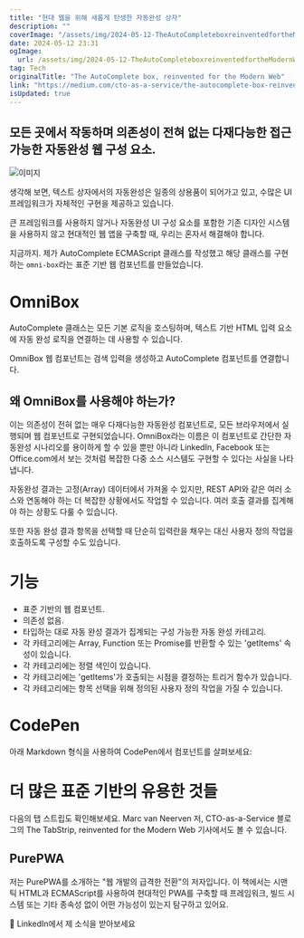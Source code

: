 ```yaml
---
title: "현대 웹을 위해 새롭게 탄생한 자동완성 상자"
description: ""
coverImage: "/assets/img/2024-05-12-TheAutoCompleteboxreinventedfortheModernWeb_0.png"
date: 2024-05-12 23:31
ogImage: 
  url: /assets/img/2024-05-12-TheAutoCompleteboxreinventedfortheModernWeb_0.png
tag: Tech
originalTitle: "The AutoComplete box, reinvented for the Modern Web"
link: "https://medium.com/cto-as-a-service/the-autocomplete-box-reinvented-for-the-modern-web-2848430df1e9"
isUpdated: true
---
```





## 모든 곳에서 작동하며 의존성이 전혀 없는 다재다능한 접근 가능한 자동완성 웹 구성 요소.

![이미지](/assets/img/2024-05-12-TheAutoCompleteboxreinventedfortheModernWeb_0.png)

생각해 보면, 텍스트 상자에서의 자동완성은 일종의 상용품이 되어가고 있고, 수많은 UI 프레임워크가 자체적인 구현을 제공하고 있습니다.

큰 프레임워크를 사용하지 않거나 자동완성 UI 구성 요소를 포함한 기존 디자인 시스템을 사용하지 않고 현대적인 웹 앱을 구축할 때, 우리는 혼자서 해결해야 합니다.



지금까지.
제가 AutoComplete ECMAScript 클래스를 작성했고 해당 클래스를 구현하는 `omni-box`라는 표준 기반 웹 컴포넌트를 만들었습니다.

# OmniBox

AutoComplete 클래스는 모든 기본 로직을 호스팅하며, 텍스트 기반 HTML 입력 요소에 자동 완성 로직을 연결하는 데 사용할 수 있습니다.



OmniBox 웹 컴포넌트는 검색 입력을 생성하고 AutoComplete 컴포넌트를 연결합니다.

## 왜 OmniBox를 사용해야 하는가?

이는 의존성이 전혀 없는 매우 다재다능한 자동완성 컴포넌트로, 모든 브라우저에서 실행되며 웹 컴포넌트로 구현되었습니다. OmniBox라는 이름은 이 컴포넌트로 간단한 자동완성 시나리오를 용이하게 할 수 있을 뿐만 아니라 LinkedIn, Facebook 또는 Office.com에서 보는 것처럼 복잡한 다중 소스 시스템도 구현할 수 있다는 사실을 나타냅니다.

자동완성 결과는 고정(Array) 데이터에서 가져올 수 있지만, REST API와 같은 여러 소스와 연동해야 하는 더 복잡한 상황에서도 작업할 수 있습니다. 여러 호출 결과를 집계해야 하는 상황도 다룰 수 있습니다.



또한 자동 완성 결과 항목을 선택할 때 단순히 입력란을 채우는 대신 사용자 정의 작업을 호출하도록 구성할 수도 있습니다.

# 기능

- 표준 기반의 웹 컴포넌트.
- 의존성 없음.
- 타입하는 대로 자동 완성 결과가 집계되는 구성 가능한 자동 완성 카테고리.
- 각 카테고리에는 Array, Function 또는 Promise를 반환할 수 있는 'getItems' 속성이 있습니다.
- 각 카테고리에는 정렬 색인이 있습니다.
- 각 카테고리에는 'getItems'가 호출되는 시점을 결정하는 트리거 함수가 있습니다.
- 각 카테고리에는 항목 선택을 위해 정의된 사용자 정의 작업을 가질 수 있습니다.

# CodePen



아래 Markdown 형식을 사용하여 CodePen에서 컴포넌트를 살펴보세요:

# 더 많은 표준 기반의 유용한 것들

다음의 탭 스트립도 확인해보세요. Marc van Neerven 저, CTO-as-a-Service 블로그의 The TabStrip, reinvented for the Modern Web 기사에서도 볼 수 있습니다.

## PurePWA



저는 PurePWA를 소개하는 "웹 개발의 급격한 전환"의 저자입니다. 이 책에서는 시맨틱 HTML과 ECMAScript를 사용하여 현대적인 PWA를 구축할 때 프레임워크, 빌드 시스템 또는 기타 종속성 없이 어떤 가능성이 있는지 탐구하고 있어요.

🔗 LinkedIn에서 제 소식을 받아보세요